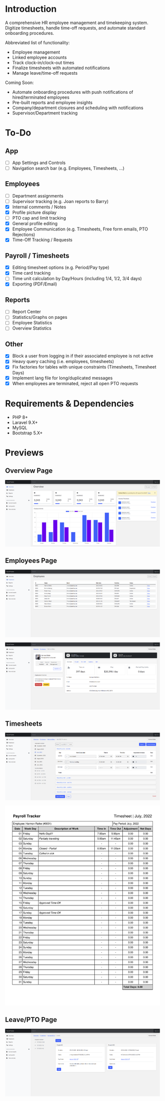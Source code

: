 # Introduction

A comprehensive HR employee management and timekeeping system. Digitize timesheets, handle time-off requests, and automate standard onboarding procedures.

Abbreviated list of functionality:

- Employee management
- Linked employee accounts
- Track clock-in/clock-out times
- Finalize timesheets with automated notifications
- Manage leave/time-off requests

Coming Soon:

- Automate onboarding procedures with push notifications of hired/terminated employees
- Pre-built reports and employee insights
- Company/department closures and scheduling with notifications
- Supervisor/Department tracking

# To-Do

## App

- [ ] App Settings and Controls
- [ ] Navigation search bar (e.g. Employees, Timesheets, ...)

## Employees

- [ ] Department assignments
- [ ] Supervisor tracking (e.g. Joan reports to Barry)
- [X] Internal comments / Notes
- [X] Profile picture display
- [ ] PTO cap and limit tracking
- [X] General profile editing
- [X] Employee Communication (e.g. Timesheets, Free form emails, PTO Rejections)
- [X] Time-Off Tracking / Requests

## Payroll / Timesheets

- [X] Editing timesheet options (e.g. Period/Pay type)
- [X] Time card tracking
- [ ] Time unit calculation by Day/Hours (including 1/4, 1/2, 3/4 days)
- [X] Exporting (PDF/Email)

## Reports

- [ ] Report Center
- [ ] Statistics/Graphs on pages
- [ ] Employee Statistics
- [ ] Overview Statistics

## Other

- [X] Block a user from logging in if their associated employee is not active
- [X] Heavy query caching (i.e. employees, timesheets)
- [X] Fix factories for tables with unique constraints (Timesheets, Timesheet Days)
- [X] Implement lang file for long/duplicated messages
- [X] When employees are terminated, reject all open PTO requests

# Requirements & Dependencies

- PHP 8+
- Laravel 9.X+
- MySQL
- Bootstrap 5.X+

# Previews

## Overview Page

![overview page](./screenshot/overview.png)

## Employees Page

![employee listing](./screenshot/employees.png)

![employee](./screenshot/employee.png)

## Timesheets

![timesheet timecards](./screenshot/timesheet.png)

![timesheet pdf](./screenshot/timesheet-pdf.jpg)


## Leave/PTO Page

![leaves time off page](./screenshot/leaves.png)

